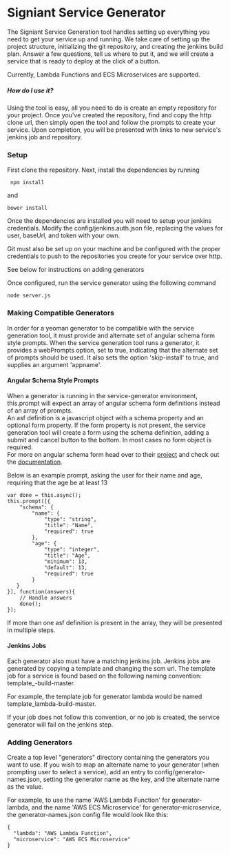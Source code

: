 # Signiant Service Generator
The Signiant Service Generation tool handles setting up everything you need to get your service up and running. We take care of setting up the project structure, initializing the git repository, and creating the jenkins build plan. Answer a few questions, tell us where to put it, and we will create a service that is ready to deploy at the click of a button.

Currently, Lambda Functions and ECS Microservices are supported.

##### How do I use it?
Using the tool is easy, all you need to do is create an empty repository for your project. Once you've created the repository, find and copy the http clone url, then simply open the tool and follow the prompts to create your service.
Upon completion, you will be presented with links to new service's jenkins job and repository.

### Setup
First clone the repository.
Next, install the dependencies by running
```
 npm install
```
and  
```
bower install
```

Once the dependencies are installed you will need to setup your jenkins credentials.  Modify the config/jenkins.auth.json file, replacing the values for user, baseUrl, and token with your own.  

Git must also be set up on your machine and be configured with the proper credentials to push to the repositories you create for your service over http.

See below for instructions on adding generators

Once configured, run the service generator using the following command
```
node server.js
```

### Making Compatible Generators
In order for a yeoman generator to be compatible with the service generation tool, it must provide and alternate set of angular schema form style prompts.
When the service generation tool runs a generator, it provides a webPrompts option, set to true, indicating that the alternate set of prompts should be used.  It also sets the option 'skip-install' to true, and supplies an argument 'appname'.  

#### Angular Schema Style Prompts  
When a generator is running in the service-generator environment, this.prompt will expect an array of angular schema form definitions instead of an array of prompts.  
An asf definition is a javascript object with a schema property and an optional form property.  If the form property is not present, the service generation tool will create a form using the schema definition, adding a submit and cancel button to the bottom.  In most cases no form object is required.  
For more on angular schema form head over to their [project](https://github.com/json-schema-form/angular-schema-form) and check out the [documentation](https://github.com/json-schema-form/angular-schema-form/blob/development/docs/index.md).

Below is an example prompt, asking the user for their name and age, requiring that the age be at least 13
```
var done = this.async();
this.prompt([{
    "schema": {
        "name": {
            "type": "string",
            "title": "Name",
            "required": true
        },
        "age": {
            "type": "integer",
            "title": "Age",
            "minimum": 13,
            "default": 13,
            "required": true
        }
   }
}], function(answers){
    // Handle answers
    done();
});
```

If more than one asf definition is present in the array, they will be presented in multiple steps.

#### Jenkins Jobs
Each generator also must have a matching jenkins job.  Jenkins jobs are generated by copying a template and changing the scm url.  The template job for a service is found based on the following naming convention: template_<generator name>-build-master.  

For example, the template job for generator lambda would be named template_lambda-build-master.  

If your job does not follow this convention, or no job is created, the service generator will fail on the jenkins step.  

### Adding Generators
Create a top level "generators" directory containing the generators you want to use.  If you wish to map an alternate name to your generator (when prompting user to select a service), add an entry to config/generator-names.json, setting the generator name as the key, and the alternate name as the value.  

For example, to use the name 'AWS Lambda Function' for generator-lambda, and the name 'AWS ECS Microservice' for generator-microservice, the generator-names.json config file would look like this:
```  
{
  "lambda": "AWS Lambda Function",
  "microservice": "AWS ECS Microservice"
}
```